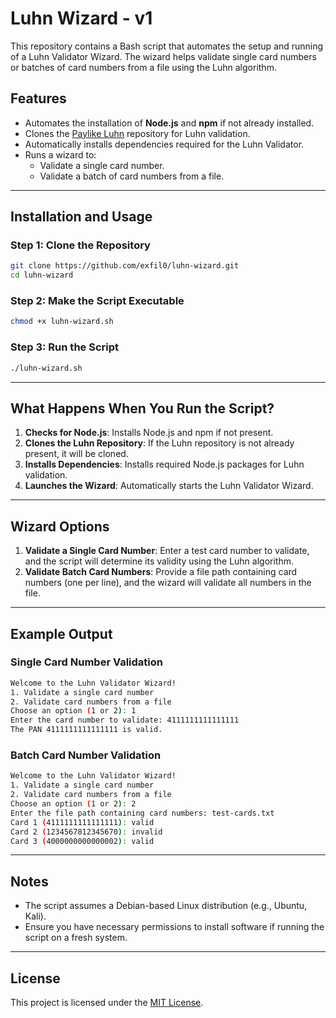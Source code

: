 # Luhn Wizard - v1

This repository contains a Bash script that automates the setup and running of a Luhn Validator Wizard. The wizard helps validate single card numbers or batches of card numbers from a file using the Luhn algorithm.

## Features

- Automates the installation of **Node.js** and **npm** if not already installed.
- Clones the [Paylike Luhn](https://github.com/paylike/luhn) repository for Luhn validation.
- Automatically installs dependencies required for the Luhn Validator.
- Runs a wizard to:
  - Validate a single card number.
  - Validate a batch of card numbers from a file.

---

## Installation and Usage

### Step 1: Clone the Repository

```bash
git clone https://github.com/exfil0/luhn-wizard.git
cd luhn-wizard
```

### Step 2: Make the Script Executable

```bash
chmod +x luhn-wizard.sh
```

### Step 3: Run the Script

```bash
./luhn-wizard.sh
```

---

## What Happens When You Run the Script?

1. **Checks for Node.js**: Installs Node.js and npm if not present.
2. **Clones the Luhn Repository**: If the Luhn repository is not already present, it will be cloned.
3. **Installs Dependencies**: Installs required Node.js packages for Luhn validation.
4. **Launches the Wizard**: Automatically starts the Luhn Validator Wizard.

---

## Wizard Options

1. **Validate a Single Card Number**: Enter a test card number to validate, and the script will determine its validity using the Luhn algorithm.
2. **Validate Batch Card Numbers**: Provide a file path containing card numbers (one per line), and the wizard will validate all numbers in the file.

---

## Example Output

### Single Card Number Validation
```bash
Welcome to the Luhn Validator Wizard!
1. Validate a single card number
2. Validate card numbers from a file
Choose an option (1 or 2): 1
Enter the card number to validate: 4111111111111111
The PAN 4111111111111111 is valid.
```

### Batch Card Number Validation
```bash
Welcome to the Luhn Validator Wizard!
1. Validate a single card number
2. Validate card numbers from a file
Choose an option (1 or 2): 2
Enter the file path containing card numbers: test-cards.txt
Card 1 (4111111111111111): valid
Card 2 (1234567812345670): invalid
Card 3 (4000000000000002): valid
```

---

## Notes

- The script assumes a Debian-based Linux distribution (e.g., Ubuntu, Kali).
- Ensure you have necessary permissions to install software if running the script on a fresh system.

---

## License

This project is licensed under the [MIT License](LICENSE).

